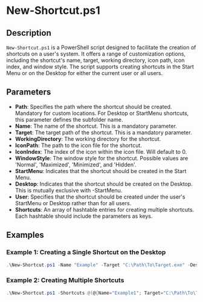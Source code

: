 # New-Shortcut.ps1

## Description
`New-Shortcut.ps1` is a PowerShell script designed to facilitate the creation of shortcuts on a user's system. It offers a range of customization options, including the shortcut's name, target, working directory, icon path, icon index, and window style. The script supports creating shortcuts in the Start Menu or on the Desktop for either the current user or all users.

## Parameters

- **Path**: Specifies the path where the shortcut should be created. Mandatory for custom locations. For Desktop or StartMenu shortcuts, this parameter defines the subfolder name.
- **Name**: The name of the shortcut. This is a mandatory parameter.
- **Target**: The target path of the shortcut. This is a mandatory parameter.
- **WorkingDirectory**: The working directory for the shortcut.
- **IconPath**: The path to the icon file for the shortcut.
- **IconIndex**: The index of the icon within the icon file. Will default to 0.
- **WindowStyle**: The window style for the shortcut. Possible values are 'Normal', 'Maximized', 'Minimized', and 'Hidden'.
- **StartMenu**: Indicates that the shortcut should be created in the Start Menu.
- **Desktop**: Indicates that the shortcut should be created on the Desktop. This is mutually exclusive with -StartMenu.
- **User**: Specifies that the shortcut should be created under the user's StartMenu or Desktop rather than for all users.
- **Shortcuts**: An array of hashtable entries for creating multiple shortcuts. Each hashtable should include the parameters as keys.

## Examples

### Example 1: Creating a Single Shortcut on the Desktop
```powershell
.\New-Shortcut.ps1 -Name "Example" -Target "C:\Path\To\Target.exe" -Desktop
```

### Example 2: Creating Multiple Shortcuts
```powershell
.\New-Shortcut.ps1 -Shortcuts @(@{Name="Example1"; Target="C:\Path\To\Target.exe"; Desktop=$true;}, @{Name="Example2"; Target="C:\Path\To\Target.exe"; StartMenu=$true; Path="SubFolder"})
```